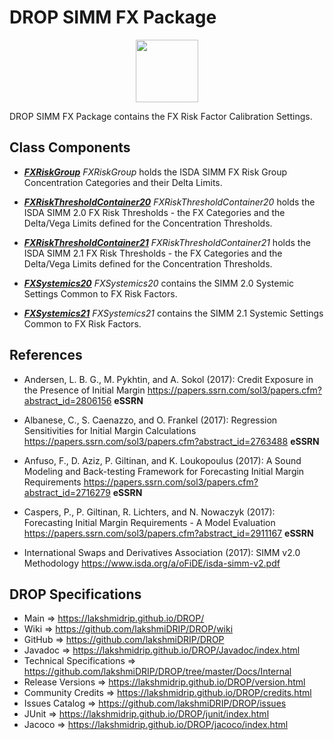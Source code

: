 # DROP SIMM FX Package

<p align="center"><img src="https://github.com/lakshmiDRIP/DROP/blob/master/DRIP_Logo.gif?raw=true" width="100"></p>

DROP SIMM FX Package contains the FX Risk Factor Calibration Settings.


## Class Components

 * [***FXRiskGroup***](https://github.com/lakshmiDRIP/DROP/tree/master/src/main/java/org/drip/simm/fx/FXRiskGroup.java)
 <i>FXRiskGroup</i> holds the ISDA SIMM FX Risk Group Concentration Categories and their Delta Limits.

 * [***FXRiskThresholdContainer20***](https://github.com/lakshmiDRIP/DROP/tree/master/src/main/java/org/drip/simm/fx/FXRiskThresholdContainer20.java)
 <i>FXRiskThresholdContainer20</i> holds the ISDA SIMM 2.0 FX Risk Thresholds - the FX Categories and the
 Delta/Vega Limits defined for the Concentration Thresholds.

 * [***FXRiskThresholdContainer21***](https://github.com/lakshmiDRIP/DROP/tree/master/src/main/java/org/drip/simm/fx/FXRiskThresholdContainer21.java)
 <i>FXRiskThresholdContainer21</i> holds the ISDA SIMM 2.1 FX Risk Thresholds - the FX Categories and the
 Delta/Vega Limits defined for the Concentration Thresholds.

 * [***FXSystemics20***](https://github.com/lakshmiDRIP/DROP/tree/master/src/main/java/org/drip/simm/fx/FXSystemics20.java)
 <i>FXSystemics20</i> contains the SIMM 2.0 Systemic Settings Common to FX Risk Factors.

 * [***FXSystemics21***](https://github.com/lakshmiDRIP/DROP/tree/master/src/main/java/org/drip/simm/fx/FXSystemics21.java)
 <i>FXSystemics21</i> contains the SIMM 2.1 Systemic Settings Common to FX Risk Factors.


## References

 * Andersen, L. B. G., M. Pykhtin, and A. Sokol (2017): Credit Exposure in the Presence of Initial Margin
 	https://papers.ssrn.com/sol3/papers.cfm?abstract_id=2806156 <b>eSSRN</b>

 * Albanese, C., S. Caenazzo, and O. Frankel (2017): Regression Sensitivities for Initial Margin Calculations
 	https://papers.ssrn.com/sol3/papers.cfm?abstract_id=2763488 <b>eSSRN</b>

 * Anfuso, F., D. Aziz, P. Giltinan, and K. Loukopoulus (2017): A Sound Modeling and Back-testing Framework
 	for Forecasting Initial Margin Requirements https://papers.ssrn.com/sol3/papers.cfm?abstract_id=2716279
 		<b>eSSRN</b>

 * Caspers, P., P. Giltinan, R. Lichters, and N. Nowaczyk (2017): Forecasting Initial Margin Requirements - A
 	Model Evaluation https://papers.ssrn.com/sol3/papers.cfm?abstract_id=2911167 <b>eSSRN</b>

 * International Swaps and Derivatives Association (2017): SIMM v2.0 Methodology
		https://www.isda.org/a/oFiDE/isda-simm-v2.pdf


## DROP Specifications

 * Main                     => https://lakshmidrip.github.io/DROP/
 * Wiki                     => https://github.com/lakshmiDRIP/DROP/wiki
 * GitHub                   => https://github.com/lakshmiDRIP/DROP
 * Javadoc                  => https://lakshmidrip.github.io/DROP/Javadoc/index.html
 * Technical Specifications => https://github.com/lakshmiDRIP/DROP/tree/master/Docs/Internal
 * Release Versions         => https://lakshmidrip.github.io/DROP/version.html
 * Community Credits        => https://lakshmidrip.github.io/DROP/credits.html
 * Issues Catalog           => https://github.com/lakshmiDRIP/DROP/issues
 * JUnit                    => https://lakshmidrip.github.io/DROP/junit/index.html
 * Jacoco                   => https://lakshmidrip.github.io/DROP/jacoco/index.html
